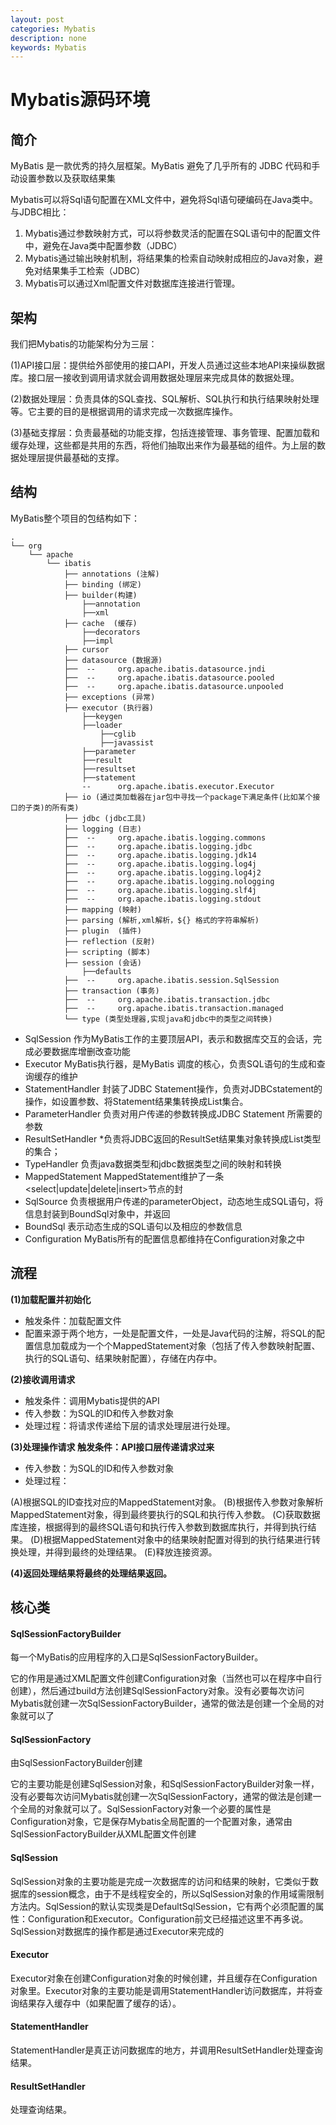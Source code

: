 ```yaml
---
layout: post
categories: Mybatis
description: none
keywords: Mybatis
---
```

# Mybatis源码环境

## 简介

MyBatis 是一款优秀的持久层框架。MyBatis 避免了几乎所有的 JDBC 代码和手动设置参数以及获取结果集

Mybatis可以将Sql语句配置在XML文件中，避免将Sql语句硬编码在Java类中。与JDBC相比：

1. Mybatis通过参数映射方式，可以将参数灵活的配置在SQL语句中的配置文件中，避免在Java类中配置参数（JDBC）
2. Mybatis通过输出映射机制，将结果集的检索自动映射成相应的Java对象，避免对结果集手工检索（JDBC）
3. Mybatis可以通过Xml配置文件对数据库连接进行管理。

## 架构

我们把Mybatis的功能架构分为三层：

(1)API接口层：提供给外部使用的接口API，开发人员通过这些本地API来操纵数据库。接口层一接收到调用请求就会调用数据处理层来完成具体的数据处理。

(2)数据处理层：负责具体的SQL查找、SQL解析、SQL执行和执行结果映射处理等。它主要的目的是根据调用的请求完成一次数据库操作。

(3)基础支撑层：负责最基础的功能支撑，包括连接管理、事务管理、配置加载和缓存处理，这些都是共用的东西，将他们抽取出来作为最基础的组件。为上层的数据处理层提供最基础的支撑。



## 结构

MyBatis整个项目的包结构如下：

```
.
└── org
    └── apache
        └── ibatis
            ├── annotations (注解)
            ├── binding (绑定)
            ├── builder(构建)
            	├──annotation
            	├──xml
            ├── cache  (缓存)
            	├──decorators
            	├──impl
            ├── cursor
            ├── datasource (数据源)
            ├──  --		org.apache.ibatis.datasource.jndi
            ├──  --		org.apache.ibatis.datasource.pooled
            ├──  --		org.apache.ibatis.datasource.unpooled
            ├── exceptions (异常)
            ├── executor (执行器)
            	├──keygen
            	├──loader
            		├──cglib
            		├──javassist
            	├──parameter
            	├──result
            	├──resultset
            	├──statement
            	--	    org.apache.ibatis.executor.Executor
            ├── io (通过类加载器在jar包中寻找一个package下满足条件(比如某个接口的子类)的所有类)
            ├── jdbc (jdbc工具)
            ├── logging (日志)
			├──  --		org.apache.ibatis.logging.commons
			├──  --		org.apache.ibatis.logging.jdbc
			├──  --     org.apache.ibatis.logging.jdk14 
			├──  --     org.apache.ibatis.logging.log4j
			├──  --     org.apache.ibatis.logging.log4j2
			├──  --     org.apache.ibatis.logging.nologging
			├──  --     org.apache.ibatis.logging.slf4j
			├──  --     org.apache.ibatis.logging.stdout
            ├── mapping (映射)
            ├── parsing (解析,xml解析，${} 格式的字符串解析)
            ├── plugin  (插件)
            ├── reflection (反射)
            ├── scripting (脚本)
            ├── session (会话)
            	├──defaults
            ├──  --     org.apache.ibatis.session.SqlSession
            ├── transaction (事务)
            ├──  --     org.apache.ibatis.transaction.jdbc
            ├──  --     org.apache.ibatis.transaction.managed
            └── type (类型处理器,实现java和jdbc中的类型之间转换)
```

- SqlSession 作为MyBatis工作的主要顶层API，表示和数据库交互的会话，完成必要数据库增删改查功能
- Executor MyBatis执行器，是MyBatis 调度的核心，负责SQL语句的生成和查询缓存的维护
- StatementHandler 封装了JDBC Statement操作，负责对JDBCstatement的操作，如设置参数、将Statement结果集转换成List集合。
- ParameterHandler 负责对用户传递的参数转换成JDBC Statement 所需要的参数
- ResultSetHandler *负责将JDBC返回的ResultSet结果集对象转换成List类型的集合；
- TypeHandler 负责java数据类型和jdbc数据类型之间的映射和转换
- MappedStatement MappedStatement维护了一条<select|update|delete|insert>节点的封
- SqlSource 负责根据用户传递的parameterObject，动态地生成SQL语句，将信息封装到BoundSql对象中，并返回
- BoundSql 表示动态生成的SQL语句以及相应的参数信息
- Configuration MyBatis所有的配置信息都维持在Configuration对象之中

## 流程

**(1)加载配置并初始化**

- 触发条件：加载配置文件
- 配置来源于两个地方，一处是配置文件，一处是Java代码的注解，将SQL的配置信息加载成为一个个MappedStatement对象（包括了传入参数映射配置、执行的SQL语句、结果映射配置），存储在内存中。

**(2)接收调用请求**

- 触发条件：调用Mybatis提供的API
- 传入参数：为SQL的ID和传入参数对象
- 处理过程：将请求传递给下层的请求处理层进行处理。

**(3)处理操作请求 触发条件：API接口层传递请求过来**

- 传入参数：为SQL的ID和传入参数对象
- 处理过程：

(A)根据SQL的ID查找对应的MappedStatement对象。
(B)根据传入参数对象解析MappedStatement对象，得到最终要执行的SQL和执行传入参数。
(C)获取数据库连接，根据得到的最终SQL语句和执行传入参数到数据库执行，并得到执行结果。
(D)根据MappedStatement对象中的结果映射配置对得到的执行结果进行转换处理，并得到最终的处理结果。
(E)释放连接资源。

**(4)返回处理结果将最终的处理结果返回。**


## 核心类

#### SqlSessionFactoryBuilder

每一个MyBatis的应用程序的入口是SqlSessionFactoryBuilder。

它的作用是通过XML配置文件创建Configuration对象（当然也可以在程序中自行创建），然后通过build方法创建SqlSessionFactory对象。没有必要每次访问Mybatis就创建一次SqlSessionFactoryBuilder，通常的做法是创建一个全局的对象就可以了

#### SqlSessionFactory

由SqlSessionFactoryBuilder创建

它的主要功能是创建SqlSession对象，和SqlSessionFactoryBuilder对象一样，没有必要每次访问Mybatis就创建一次SqlSessionFactory，通常的做法是创建一个全局的对象就可以了。SqlSessionFactory对象一个必要的属性是Configuration对象，它是保存Mybatis全局配置的一个配置对象，通常由SqlSessionFactoryBuilder从XML配置文件创建

#### SqlSession

SqlSession对象的主要功能是完成一次数据库的访问和结果的映射，它类似于数据库的session概念，由于不是线程安全的，所以SqlSession对象的作用域需限制方法内。SqlSession的默认实现类是DefaultSqlSession，它有两个必须配置的属性：Configuration和Executor。Configuration前文已经描述这里不再多说。SqlSession对数据库的操作都是通过Executor来完成的

#### Executor

Executor对象在创建Configuration对象的时候创建，并且缓存在Configuration对象里。Executor对象的主要功能是调用StatementHandler访问数据库，并将查询结果存入缓存中（如果配置了缓存的话）。

#### StatementHandler

StatementHandler是真正访问数据库的地方，并调用ResultSetHandler处理查询结果。

#### ResultSetHandler

处理查询结果。

